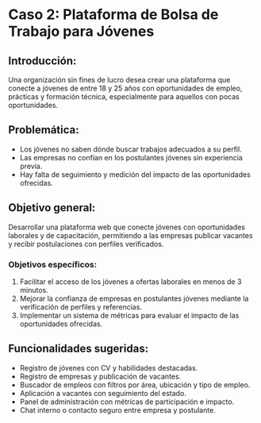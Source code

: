# Caso 2: Plataforma de Bolsa de Trabajo para Jóvenes
## Introducción:
Una organización sin fines de lucro desea crear una plataforma que conecte a jóvenes de entre 18 y 25 años con oportunidades de empleo, prácticas y formación técnica, especialmente para aquellos con pocas oportunidades.

## Problemática:
- Los jóvenes no saben dónde buscar trabajos adecuados a su perfil.
- Las empresas no confían en los postulantes jóvenes sin experiencia previa.
- Hay falta de seguimiento y medición del impacto de las oportunidades ofrecidas.

## Objetivo general:
Desarrollar una plataforma web que conecte jóvenes con oportunidades laborales y de capacitación, permitiendo a las empresas publicar vacantes y recibir postulaciones con perfiles verificados.

### Objetivos específicos:
1. Facilitar el acceso de los jóvenes a ofertas laborales en menos de 3 minutos.
2. Mejorar la confianza de empresas en postulantes jóvenes mediante la verificación de perfiles y referencias.
3. Implementar un sistema de métricas para evaluar el impacto de las oportunidades ofrecidas.

## Funcionalidades sugeridas:
- Registro de jóvenes con CV y habilidades destacadas.
- Registro de empresas y publicación de vacantes.
- Buscador de empleos con filtros por área, ubicación y tipo de empleo.
- Aplicación a vacantes con seguimiento del estado.
- Panel de administración con métricas de participación e impacto.
- Chat interno o contacto seguro entre empresa y postulante.